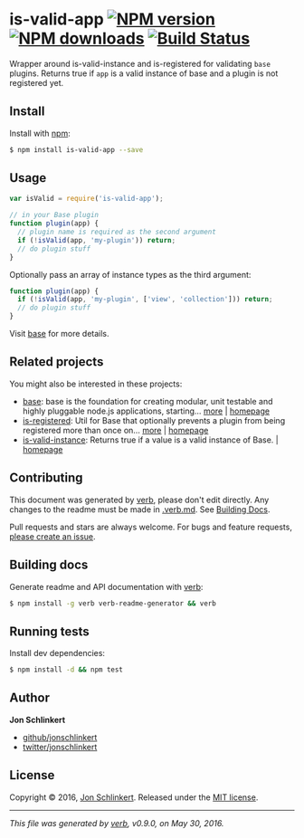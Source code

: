 # is-valid-app [![NPM version](https://img.shields.io/npm/v/is-valid-app.svg?style=flat)](https://www.npmjs.com/package/is-valid-app) [![NPM downloads](https://img.shields.io/npm/dm/is-valid-app.svg?style=flat)](https://npmjs.org/package/is-valid-app) [![Build Status](https://img.shields.io/travis/jonschlinkert/is-valid-app.svg?style=flat)](https://travis-ci.org/jonschlinkert/is-valid-app)

Wrapper around is-valid-instance and is-registered for validating `base` plugins. Returns true if `app` is a valid instance of base and a plugin is not registered yet.

## Install

Install with [npm](https://www.npmjs.com/):

```sh
$ npm install is-valid-app --save
```

## Usage

```js
var isValid = require('is-valid-app');

// in your Base plugin
function plugin(app) {
  // plugin name is required as the second argument
  if (!isValid(app, 'my-plugin')) return;
  // do plugin stuff
}
```

Optionally pass an array of instance types as the third argument:

```js
function plugin(app) {
  if (!isValid(app, 'my-plugin', ['view', 'collection'])) return;
  // do plugin stuff
}
```

Visit [base](https://github.com/node-base/base) for more details.

## Related projects

You might also be interested in these projects:

* [base](https://www.npmjs.com/package/base): base is the foundation for creating modular, unit testable and highly pluggable node.js applications, starting… [more](https://www.npmjs.com/package/base) | [homepage](https://github.com/node-base/base)
* [is-registered](https://www.npmjs.com/package/is-registered): Util for Base that optionally prevents a plugin from being registered more than once on… [more](https://www.npmjs.com/package/is-registered) | [homepage](https://github.com/jonschlinkert/is-registered)
* [is-valid-instance](https://www.npmjs.com/package/is-valid-instance): Returns true if a value is a valid instance of Base. | [homepage](https://github.com/jonschlinkert/is-valid-instance)

## Contributing

This document was generated by [verb](https://github.com/verbose/verb), please don't edit directly. Any changes to the readme must be made in [.verb.md](.verb.md). See [Building Docs](#building-docs).

Pull requests and stars are always welcome. For bugs and feature requests, [please create an issue](https://github.com/jonschlinkert/is-valid-app/issues/new).

## Building docs

Generate readme and API documentation with [verb](https://github.com/verbose/verb):

```sh
$ npm install -g verb verb-readme-generator && verb
```

## Running tests

Install dev dependencies:

```sh
$ npm install -d && npm test
```

## Author

**Jon Schlinkert**

* [github/jonschlinkert](https://github.com/jonschlinkert)
* [twitter/jonschlinkert](http://twitter.com/jonschlinkert)

## License

Copyright © 2016, [Jon Schlinkert](https://github.com/jonschlinkert).
Released under the [MIT license](https://github.com/jonschlinkert/is-valid-app/blob/master/LICENSE).

***

_This file was generated by [verb](https://github.com/verbose/verb), v0.9.0, on May 30, 2016._